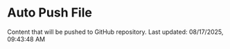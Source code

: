 # Auto Push File

Content that will be pushed to GitHub repository.
Last updated: 08/17/2025, 09:43:48 AM